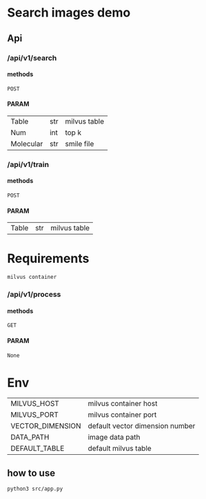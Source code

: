 # Search images demo

## Api
### /api/v1/search 
#### methods
    POST
#### PARAM
||||
|-|-|-|
|Table|str|milvus table|
|Num|int|top k|
|Molecular|str|smile file|

### /api/v1/train
#### methods
	POST
#### PARAM
||||
|-|-|-|
|Table|str|milvus table|
# Requirements
    milvus container


### /api/v1/process
#### methods
    GET
#### PARAM
    None

# Env
|||
|-|-|
|MILVUS_HOST |milvus container host|
|MILVUS_PORT |milvus container port|
|VECTOR_DIMENSION |default vector dimension number|
|DATA_PATH |image data path|
|DEFAULT_TABLE |default milvus table|


## how to use

    python3 src/app.py
